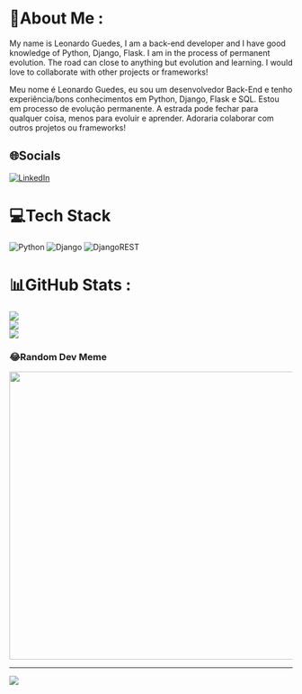 # 💫About Me :
My name is Leonardo Guedes, I am a back-end developer and I have good knowledge of Python, Django, Flask. 
I am in the process of permanent evolution. The road can close to anything but evolution and learning.
I would love to collaborate with other projects or frameworks!

Meu nome é Leonardo Guedes, eu sou um desenvolvedor Back-End e tenho experiência/bons conhecimentos em Python, Django, Flask e SQL. 
Estou em processo de evolução permanente. A estrada pode fechar para qualquer coisa, menos para evoluir e aprender.
Adoraria colaborar com outros projetos ou frameworks!

## 🌐Socials
[![LinkedIn](https://img.shields.io/badge/LinkedIn-%230077B5.svg?logo=linkedin&logoColor=white)](https://linkedin.com/in/https://www.linkedin.com/in/leonardofguedes/) 

# 💻Tech Stack
![Python](https://img.shields.io/badge/python-3670A0?style=plastic&logo=python&logoColor=ffdd54) ![Django](https://img.shields.io/badge/django-%23092E20.svg?style=plastic&logo=django&logoColor=white) ![DjangoREST](https://img.shields.io/badge/DJANGO-REST-ff1709?style=plastic&logo=django&logoColor=white&color=ff1709&labelColor=gray)
# 📊GitHub Stats :
![](https://github-readme-stats.vercel.app/api?username=leonardofguedes&theme=dracula&hide_border=false&include_all_commits=true&count_private=true)<br/>
![](https://github-readme-streak-stats.herokuapp.com/?user=leonardofguedes&theme=dracula&hide_border=false)<br/>
![](https://github-readme-stats.vercel.app/api/top-langs/?username=leonardofguedes&theme=dracula&hide_border=false&include_all_commits=true&count_private=true&layout=compact)

### 😂Random Dev Meme
<img src="https://random-memer.herokuapp.com/" width="512px"/>

---
[![](https://visitcount.itsvg.in/api?id=leonardofguedes&icon=0&color=0)](https://visitcount.itsvg.in)

